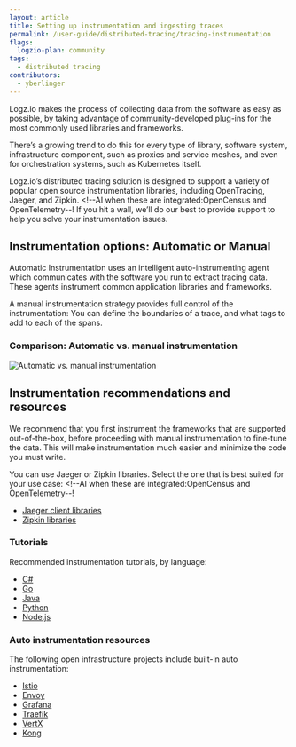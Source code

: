 ```yaml
---
layout: article
title: Setting up instrumentation and ingesting traces
permalink: /user-guide/distributed-tracing/tracing-instrumentation
flags:
  logzio-plan: community
tags:
  - distributed tracing
contributors:
  - yberlinger
---
```

Logz.io makes the process of collecting data from the software as easy as possible, by taking advantage of community-developed plug-ins for the most commonly used libraries and frameworks. 

There’s a growing trend to do this for every type of library, software system, infrastructure component, such as proxies and service meshes, and even for orchestration systems, such as Kubernetes itself.

Logz.io’s distributed tracing solution is designed to support a variety of popular open source instrumentation libraries, including OpenTracing, Jaeger, and Zipkin.    <!--AI when these are integrated:OpenCensus and OpenTelemetry--!
If you hit a wall, we’ll do our best to provide support to help you solve your instrumentation issues. 

## Instrumentation options: Automatic or Manual
Automatic Instrumentation uses an intelligent auto-instrumenting agent which communicates with the software you run to extract tracing data. These agents instrument common application libraries and frameworks. 

A manual instrumentation strategy provides full control of the instrumentation: You can define the boundaries of a trace, and what tags to add to each of the spans.

### Comparison: Automatic vs. manual instrumentation

![Automatic vs. manual instrumentation](https://dytvr9ot2sszz.cloudfront.net/logz-docs/distributed-tracing/compare_instrumentation.png)

## Instrumentation recommendations and resources
We recommend that you first instrument the frameworks that are supported out-of-the-box, before proceeding with manual instrumentation to fine-tune the data. This will make instrumentation much easier and minimize the code you must write.

You can use Jaeger or Zipkin libraries. Select the one that is best suited for your use case:    <!--AI when these are integrated:OpenCensus and OpenTelemetry--!

* <a href="https://www.jaegertracing.io/docs/latest/client-libraries/#supported-librarieshttps://www.jaegertracing.io/docs/1.17/client-libraries/#supported-libraries" target="_blank">Jaeger client libraries</a> <i class="fas fa-external-link-alt"></i>
* <a href="https://zipkin.io/pages/tracers_instrumentation" target="_blank">Zipkin libraries</a> <i class="fas fa-external-link-alt"></i>

### Tutorials 
Recommended instrumentation tutorials, by language:

* <a href ="https://github.com/yurishkuro/opentracing-tutorial/tree/master/csharp" target="_blank">C#</a> <i class="fas fa-external-link-alt"></i>
* <a href ="https://github.com/yurishkuro/opentracing-tutorial/tree/master/go" target="_blank">Go</a> <i class="fas fa-external-link-alt"></i>
* <a href ="https://github.com/yurishkuro/opentracing-tutorial/tree/master/java" target="_blank">Java</a> <i class="fas fa-external-link-alt"></i>
* <a href ="https://github.com/yurishkuro/opentracing-tutorial/tree/master/python" target="_blank">Python</a> <i class="fas fa-external-link-alt"></i>
* <a href ="https://github.com/yurishkuro/opentracing-tutorial/tree/master/nodejs" target="_blank">Node.js</a> <i class="fas fa-external-link-alt"></i>


### Auto instrumentation resources
The following open infrastructure projects include built-in auto instrumentation:

* <a href ="https://istio.io/latest/docs/tasks/observability/distributed-tracing/jaeger/" target="_blank">Istio</a> <i class="fas fa-external-link-alt"></i>
* <a href ="https://www.envoyproxy.io/docs/envoy/latest/start/sandboxes/jaeger_tracing" target="_blank">Envoy</a> <i class="fas fa-external-link-alt"></i>
* <a href ="https://grafana.com/docs/grafana/latest/administration/configuration/" target="_blank">Grafana</a> <i class="fas fa-external-link-alt"></i>
* <a href ="https://docs.traefik.io/observability/tracing/jaeger/" target="_blank">Traefik</a> <i class="fas fa-external-link-alt"></i>
* <a href ="https://vertx-ci.github.io/vertx-4-preview/docs/vertx-opentracing/java/" target="_blank">VertX</a> <i class="fas fa-external-link-alt"></i>
* <a href ="https://docs.konghq.com/hub/kong-inc/zipkin/" target="_blank">Kong</a> <i class="fas fa-external-link-alt"></i>